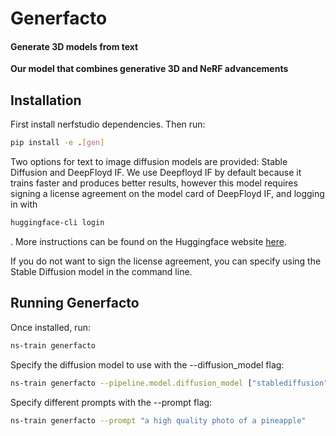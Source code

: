 # Generfacto

<h4>Generate 3D models from text</h4>

**Our model that combines generative 3D and NeRF advancements**

## Installation

First install nerfstudio dependencies. Then run:

```bash
pip install -e .[gen]
```

Two options for text to image diffusion models are provided: Stable Diffusion and DeepFloyd IF.
We use Deepfloyd IF by default because it trains faster and produces better results, however this model
requires signing a license agreement on the model card of DeepFloyd IF, and logging in with

```bash
huggingface-cli login
```
.
More instructions can be found on the Huggingface website [here](https://huggingface.co/DeepFloyd/IF-I-XL-v1.0).

If you do not want to sign the license agreement, you can specify using the Stable Diffusion model in the command line.

## Running Generfacto

Once installed, run:

```bash
ns-train generfacto
```

Specify the diffusion model to use with the --diffusion_model flag:

```bash
ns-train generfacto --pipeline.model.diffusion_model ["stablediffusion", "deepfloyd"]
```

Specify different prompts with the --prompt flag:

```bash
ns-train generfacto --prompt "a high quality photo of a pineapple"
```
